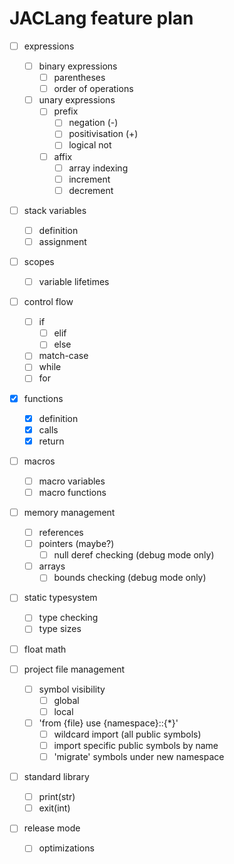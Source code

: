 # JACLang feature plan

- [ ] expressions
  - [ ] binary expressions
    - [ ] parentheses
    - [ ] order of operations

  - [ ] unary expressions
    - [ ] prefix
      - [ ] negation (-)
      - [ ] positivisation (+)
      - [ ] logical not
    
    - [ ] affix
      - [ ] array indexing
      - [ ] increment
      - [ ] decrement

- [ ] stack variables
  - [ ] definition
  - [ ] assignment

- [ ] scopes
  - [ ] variable lifetimes

- [ ] control flow
  - [ ] if
    - [ ] elif
    - [ ] else

  - [ ] match-case
  - [ ] while
  - [ ] for

- [x] functions
  - [x] definition
  - [x] calls
  - [x] return

- [ ] macros
  - [ ] macro variables
  - [ ] macro functions

- [ ] memory management
  - [ ] references
  - [ ] pointers (maybe?)
    - [ ] null deref checking (debug mode only)

  - [ ] arrays
    - [ ] bounds checking (debug mode only)

- [ ] static typesystem
  - [ ] type checking
  - [ ] type sizes

- [ ] float math

- [ ] project file management
  - [ ] symbol visibility
    - [ ] global
    - [ ] local

  - [ ] 'from {file} use {namespace}::{*}'
    - [ ] wildcard import (all public symbols)
    - [ ] import specific public symbols by name
    - [ ] 'migrate' symbols under new namespace
  
- [ ] standard library
  - [ ] print(str)
  - [ ] exit(int)

- [ ] release mode
  - [ ] optimizations
